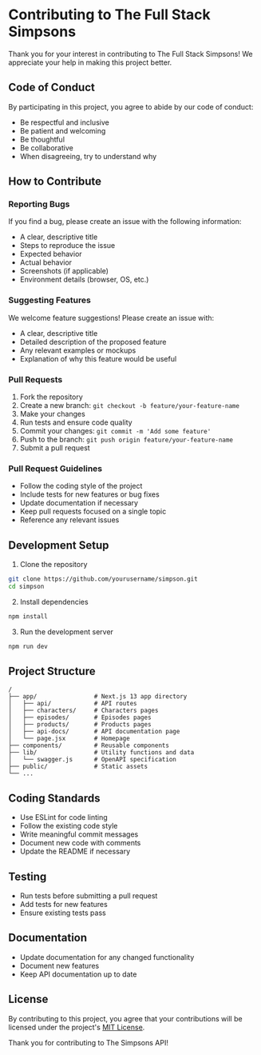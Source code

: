# Contributing to The Full Stack Simpsons

Thank you for your interest in contributing to The Full Stack Simpsons! We
appreciate your help in making this project better.

## Code of Conduct

By participating in this project, you agree to abide by our code of conduct:

- Be respectful and inclusive
- Be patient and welcoming
- Be thoughtful
- Be collaborative
- When disagreeing, try to understand why

## How to Contribute

### Reporting Bugs

If you find a bug, please create an issue with the following information:

- A clear, descriptive title
- Steps to reproduce the issue
- Expected behavior
- Actual behavior
- Screenshots (if applicable)
- Environment details (browser, OS, etc.)

### Suggesting Features

We welcome feature suggestions! Please create an issue with:

- A clear, descriptive title
- Detailed description of the proposed feature
- Any relevant examples or mockups
- Explanation of why this feature would be useful

### Pull Requests

1. Fork the repository
2. Create a new branch: `git checkout -b feature/your-feature-name`
3. Make your changes
4. Run tests and ensure code quality
5. Commit your changes: `git commit -m 'Add some feature'`
6. Push to the branch: `git push origin feature/your-feature-name`
7. Submit a pull request

### Pull Request Guidelines

- Follow the coding style of the project
- Include tests for new features or bug fixes
- Update documentation if necessary
- Keep pull requests focused on a single topic
- Reference any relevant issues

## Development Setup

1. Clone the repository

```bash
git clone https://github.com/yourusername/simpson.git
cd simpson
```

2. Install dependencies

```bash
npm install
```

3. Run the development server

```bash
npm run dev
```

## Project Structure

```
/
├── app/                # Next.js 13 app directory
│   ├── api/            # API routes
│   ├── characters/     # Characters pages
│   ├── episodes/       # Episodes pages
│   ├── products/       # Products pages
│   ├── api-docs/       # API documentation page
│   └── page.jsx        # Homepage
├── components/         # Reusable components
├── lib/                # Utility functions and data
│   └── swagger.js      # OpenAPI specification
├── public/             # Static assets
└── ...
```

## Coding Standards

- Use ESLint for code linting
- Follow the existing code style
- Write meaningful commit messages
- Document new code with comments
- Update the README if necessary

## Testing

- Run tests before submitting a pull request
- Add tests for new features
- Ensure existing tests pass

## Documentation

- Update documentation for any changed functionality
- Document new features
- Keep API documentation up to date

## License

By contributing to this project, you agree that your contributions will be
licensed under the project's [MIT License](LICENSE).

Thank you for contributing to The Simpsons API!
